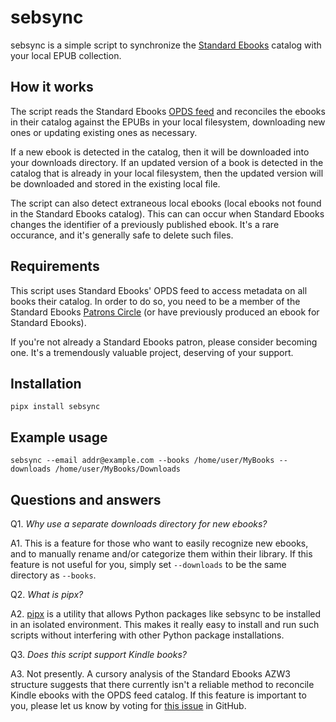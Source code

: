 # sebsync

sebsync is a simple script to synchronize the [Standard Ebooks](https://standardebooks.org/)
catalog with your local EPUB collection.

## How it works

The script reads the Standard Ebooks [OPDS feed](https://standardebooks.org/feeds) and
reconciles the ebooks in their catalog against the EPUBs in your local filesystem,
downloading new ones or updating existing ones as necessary.

If a new ebook is detected in the catalog, then it will be downloaded into your downloads
directory. If an updated version of a book is detected in the catalog that is already in your
local filesystem, then the updated version will be downloaded and stored in the existing local
file.

The script can also detect extraneous local ebooks (local ebooks not found in the Standard
Ebooks catalog). This can can occur when Standard Ebooks changes the identifier of a previously
published ebook. It's a rare occurance, and it's generally safe to delete such files.

## Requirements

This script uses Standard Ebooks' OPDS feed to access metadata on all books their catalog. In
order to do so, you need to be a member of the Standard Ebooks
[Patrons Circle](https://standardebooks.org/donate#patrons-circle) (or have previously produced
an ebook for Standard Ebooks).

If you're not already a Standard Ebooks patron, please consider becoming one. It's a
tremendously valuable project, deserving of your support.

## Installation

```
pipx install sebsync
```

## Example usage

```
sebsync --email addr@example.com --books /home/user/MyBooks --downloads /home/user/MyBooks/Downloads
```

## Questions and answers

Q1. *Why use a separate downloads directory for new ebooks?*

A1. This is a feature for those who want to easily recognize new ebooks, and to manually
rename and/or categorize them within their library. If this feature is not useful for you,
simply set `--downloads` to be the same directory as `--books`.

Q2. *What is pipx?*

A2. [pipx](https://pipx.pypa.io/) is a utility that allows Python packages like sebsync to
be installed in an isolated environment. This makes it really easy to install and run such
scripts without interfering with other Python package installations.

Q3. *Does this script support Kindle books?*

A3. Not presently. A cursory analysis of the Standard Ebooks AZW3 structure suggests that there
currently isn't a reliable method to reconcile Kindle ebooks with the OPDS feed catalog. If
this feature is important to you, please let us know by voting for
[this issue](https://github.com/pbryan/sebsync/issues/2) in GitHub.
